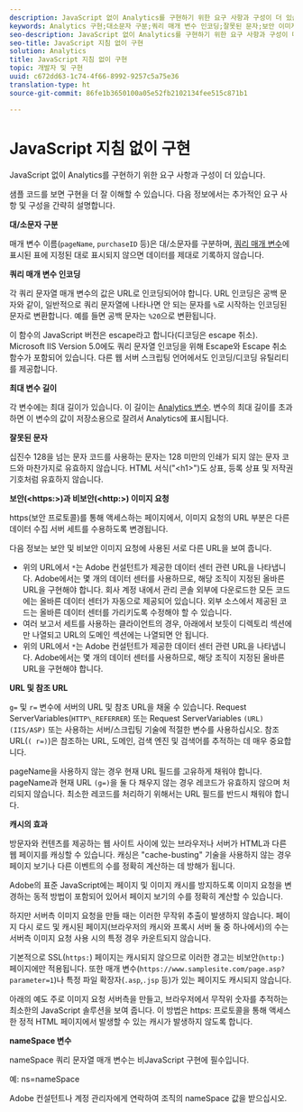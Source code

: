 ```yaml
---
description: JavaScript 없이 Analytics를 구현하기 위한 요구 사항과 구성이 더 있습니다.
keywords: Analytics 구현;대소문자 구분;쿼리 매개 변수 인코딩;잘못된 문자;보안 이미지 요청;최대 변수 길이;참조;url;캐싱;네임스페이스
seo-description: JavaScript 없이 Analytics를 구현하기 위한 요구 사항과 구성이 더 있습니다.
seo-title: JavaScript 지침 없이 구현
solution: Analytics
title: JavaScript 지침 없이 구현
topic: 개발자 및 구현
uuid: c672dd63-1c74-4f66-8992-9257c5a75e36
translation-type: ht
source-git-commit: 86fe1b3650100a05e52fb2102134fee515c871b1

---
```



# JavaScript 지침 없이 구현

JavaScript 없이 Analytics를 구현하기 위한 요구 사항과 구성이 더 있습니다.

샘플 코드를 보면 구현을 더 잘 이해할 수 있습니다. 다음 정보에서는 추가적인 요구 사항 및 구성을 간략히 설명합니다.

<!--Meike, I converted this from a table. Table within a table was a mess, and I'm not sure I captured everything. Please check this content against the orginal. -Bob -->

**대/소문자 구분**

매개 변수 이름(`pageName`, `purchaseID` 등)은 대/소문자를 구분하며, [쿼리 매개 변수](../../../implement/js-implementation/data-collection/query-parameters.md)에 표시된 표에 지정된 대로 표시되지 않으면 데이터를 제대로 기록하지 않습니다.

**쿼리 매개 변수 인코딩**

각 쿼리 문자열 매개 변수의 값은 URL로 인코딩되어야 합니다. URL 인코딩은 공백 문자와 같이, 일반적으로 쿼리 문자열에 나타나면 안 되는 문자를 `%`로 시작하는 인코딩된 문자로 변환합니다. 예를 들면 공백 문자는 `%20`으로 변환됩니다.

이 함수의 JavaScript 버전은 escape라고 합니다(디코딩은 escape 취소). Microsoft IIS Version 5.0에도 쿼리 문자열 인코딩을 위해 Escape와 Escape 취소 함수가 포함되어 있습니다. 다른 웹 서버 스크립팅 언어에서도 인코딩/디코딩 유틸리티를 제공합니다.

**최대 변수 길이**

각 변수에는 최대 길이가 있습니다. 이 길이는 [Analytics 변수](../../../implement/js-implementation/c-variables/sc-variables.md). 변수의 최대 길이를 초과하면 이 변수의 값이 저장소용으로 잘려서 Analytics에 표시됩니다.

**잘못된 문자**

십진수 128을 넘는 문자 코드를 사용하는 문자는 128 미만의 인쇄가 되지 않는 문자 코드와 마찬가지로 유효하지 않습니다. HTML 서식("&lt;h1&gt;")도 상표, 등록 상표 및 저작권 기호처럼 유효하지 않습니다.

**보안(&lt;https:&gt;)과 비보안(&lt;http:&gt;) 이미지 요청**

https(보안 프로토콜)를 통해 액세스하는 페이지에서, 이미지 요청의 URL 부분은 다른 데이터 수집 서버 세트를 수용하도록 변경됩니다.

다음 정보는 보안 및 비보안 이미지 요청에 사용된 서로 다른 URL을 보여 줍니다.

* 위의 URL에서 `*`는 Adobe 컨설턴트가 제공한 데이터 센터 관련 URL을 나타냅니다. Adobe에서는 몇 개의 데이터 센터를 사용하므로, 해당 조직이 지정된 올바른 URL을 구현해야 합니다. 회사 계정 내에서 관리 콘솔 외부에 다운로드한 모든 코드에는 올바른 데이터 센터가 자동으로 제공되어 있습니다. 외부 소스에서 제공된 코드는 올바른 데이터 센터를 가리키도록 수정해야 할 수 있습니다.
* 여러 보고서 세트를 사용하는 클라이언트의 경우, 아래에서 보듯이 디렉토리 섹션에만 나열되고 URL의 도메인 섹션에는 나열되면 안 됩니다.
* 위의 URL에서 `*`는 Adobe 컨설턴트가 제공한 데이터 센터 관련 URL을 나타냅니다. Adobe에서는 몇 개의 데이터 센터를 사용하므로, 해당 조직이 지정된 올바른 URL을 구현해야 합니다.

**URL 및 참조 URL**

`g=` 및 `r=` 변수에 서버의 URL 및 참조 URL을 채울 수 있습니다. Request ServerVariables(`HTTP\_REFERRER`) 또는 Request ServerVariables `(URL) (IIS/ASP)` 또는 사용하는 서버/스크립팅 기술에 적절한 변수를 사용하십시오. 참조 URL(`( r=)`)은 참조하는 URL, 도메인, 검색 엔진 및 검색어를 추적하는 데 매우 중요합니다.

pageName을 사용하지 않는 경우 현재 URL 필드를 고유하게 채워야 합니다. pageName과 현재 URL `(g=)`을 둘 다 채우지 않는 경우 레코드가 유효하지 않으며 처리되지 않습니다. 최소한 레코드를 처리하기 위해서는 URL 필드를 반드시 채워야 합니다.

**캐시의 효과**

방문자와 컨텐츠를 제공하는 웹 사이트 사이에 있는 브라우저나 서버가 HTML과 다른 웹 페이지를 캐싱할 수 있습니다. 캐싱은 "cache-busting" 기술을 사용하지 않는 경우 페이지 보기나 다른 이벤트의 수를 정확히 계산하는 데 방해가 됩니다.

Adobe의 표준 JavaScript에는 페이지 및 이미지 캐시를 방지하도록 이미지 요청을 변경하는 동적 방법이 포함되어 있어서 페이지 보기의 수를 정확히 계산할 수 있습니다.

하지만 서버측 이미지 요청을 만들 때는 이러한 무작위 추출이 발생하지 않습니다. 페이지 다시 로드 및 캐시된 페이지(브라우저의 캐시와 프록시 서버 둘 중 하나에서)의 수는 서버측 이미지 요청 사용 시의 특정 경우 카운트되지 않습니다.

기본적으로 SSL(`https:`) 페이지는 캐시되지 않으므로 이러한 경고는 비보안(`http:`) 페이지에만 적용됩니다. 또한 매개 변수(`https://www.samplesite.com/page.asp?parameter=1`)나 특정 파일 확장자(`.asp`,`.jsp` 등)가 있는 페이지도 캐시되지 않습니다.

아래의 예도 주로 이미지 요청 서버측을 만들고, 브라우저에서 무작위 숫자를 추적하는 최소한의 JavaScript 솔루션을 보여 줍니다. 이 방법은 https: 프로토콜을 통해 액세스한 정적 HTML 페이지에서 발생할 수 있는 캐시가 발생하지 않도록 합니다.

**nameSpace 변수**

nameSpace 쿼리 문자열 매개 변수는 비JavaScript 구현에 필수입니다.

예: ns=nameSpace

Adobe 컨설턴트나 계정 관리자에게 연락하여 조직의 nameSpace 값을 받으십시오.
